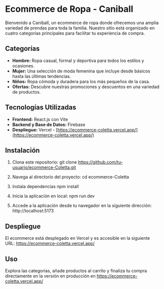 # Ecommerce de Ropa - Caniball

Bienvenido a Caniball, un ecommerce de ropa donde ofrecemos una amplia variedad de prendas para toda la familia. Nuestro sitio está organizado en cuatro categorías principales para facilitar tu experiencia de compra.

## Categorías

- **Hombre:** Ropa casual, formal y deportiva para todos los estilos y ocasiones.
- **Mujer:** Una selección de moda femenina que incluye desde básicos hasta las últimas tendencias.
- **Niños:** Ropa cómoda y duradera para los más pequeños de la casa.
- **Ofertas:** Descubre nuestras promociones y descuentos en una variedad de productos.

## Tecnologías Utilizadas

- **Frontend:** React.js con Vite
- **Backend y Base de Datos:** Firebase
- **Despliegue:** Vercel - [https://ecommerce-coletta.vercel.app/](https://ecommerce-coletta.vercel.app/)

## Instalación

1. Clona este repositorio:
   git clone https://github.com/tu-usuario/ecommerce-Coletta.git

2. Navega al directorio del proyecto:
   cd ecommerce-Coletta

3. Instala dependencias
   npm install

4. Inicia la aplicación en local:
   npm run dev

5. Accede a la aplicación desde tu navegador en la siguiente dirección:
   http://localhost:5173

## Despliegue

El ecommerce está desplegado en Vercel y es accesible en la siguiente URL: https://ecommerce-coletta.vercel.app/

## Uso

Explora las categorías, añade productos al carrito y finaliza tu compra directamente en la versión en producción en https://ecommerce-coletta.vercel.app/
